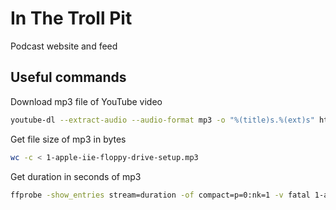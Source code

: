 # In The Troll Pit

Podcast website and feed

## Useful commands

Download mp3 file of YouTube video

```bash
youtube-dl --extract-audio --audio-format mp3 -o "%(title)s.%(ext)s" https://youtu.be/vIlgxUoL9a4
```

Get file size of mp3 in bytes 

```bash
wc -c < 1-apple-iie-floppy-drive-setup.mp3
```


Get duration in seconds of mp3

```bash
ffprobe -show_entries stream=duration -of compact=p=0:nk=1 -v fatal 1-apple-iie-floppy-drive-setup.mp3
```